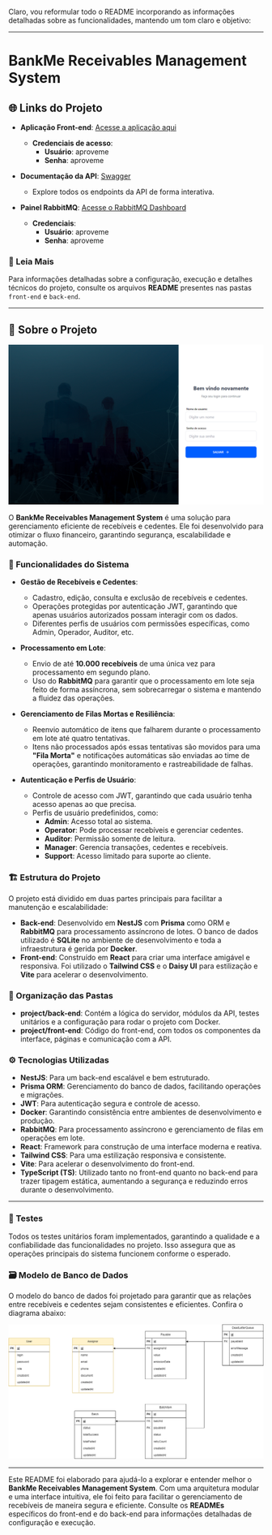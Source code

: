 Claro, vou reformular todo o README incorporando as informações detalhadas sobre as funcionalidades, mantendo um tom claro e objetivo:

---

# BankMe Receivables Management System

## 🌐 Links do Projeto

- **Aplicação Front-end**: [Acesse a aplicação aqui](https://pedrobankme.ip-ddns.com)

  - **Credenciais de acesso**:
    - **Usuário**: aproveme
    - **Senha**: aproveme

- **Documentação da API**: [Swagger](https://api.pedrobankme.ip-ddns.com/api/docs)

  - Explore todos os endpoints da API de forma interativa.

- **Painel RabbitMQ**: [Acesse o RabbitMQ Dashboard](https://rabbitmq.pedrobankme.ip-ddns.com)
  - **Credenciais**:
    - **Usuário**: aproveme
    - **Senha**: aproveme

### 📘 Leia Mais

Para informações detalhadas sobre a configuração, execução e detalhes técnicos do projeto, consulte os arquivos **README** presentes nas pastas `front-end` e `back-end`.

---

## 📝 Sobre o Projeto

![Modelo de Banco de Dados](./back-end/doc/login.png)

O **BankMe Receivables Management System** é uma solução para gerenciamento eficiente de recebíveis e cedentes. Ele foi desenvolvido para otimizar o fluxo financeiro, garantindo segurança, escalabilidade e automação.

### 🚀 Funcionalidades do Sistema

- **Gestão de Recebíveis e Cedentes**:

  - Cadastro, edição, consulta e exclusão de recebíveis e cedentes.
  - Operações protegidas por autenticação JWT, garantindo que apenas usuários autorizados possam interagir com os dados.
  - Diferentes perfis de usuários com permissões específicas, como Admin, Operador, Auditor, etc.

- **Processamento em Lote**:

  - Envio de até **10.000 recebíveis** de uma única vez para processamento em segundo plano.
  - Uso do **RabbitMQ** para garantir que o processamento em lote seja feito de forma assíncrona, sem sobrecarregar o sistema e mantendo a fluidez das operações.

- **Gerenciamento de Filas Mortas e Resiliência**:

  - Reenvio automático de itens que falharem durante o processamento em lote até quatro tentativas.
  - Itens não processados após essas tentativas são movidos para uma **"Fila Morta"** e notificações automáticas são enviadas ao time de operações, garantindo monitoramento e rastreabilidade de falhas.

- **Autenticação e Perfis de Usuário**:
  - Controle de acesso com JWT, garantindo que cada usuário tenha acesso apenas ao que precisa.
  - Perfis de usuário predefinidos, como:
    - **Admin**: Acesso total ao sistema.
    - **Operator**: Pode processar recebíveis e gerenciar cedentes.
    - **Auditor**: Permissão somente de leitura.
    - **Manager**: Gerencia transações, cedentes e recebíveis.
    - **Support**: Acesso limitado para suporte ao cliente.

### 🏗️ Estrutura do Projeto

O projeto está dividido em duas partes principais para facilitar a manutenção e escalabilidade:

- **Back-end**: Desenvolvido em **NestJS** com **Prisma** como ORM e **RabbitMQ** para processamento assíncrono de lotes. O banco de dados utilizado é **SQLite** no ambiente de desenvolvimento e toda a infraestrutura é gerida por **Docker**.
- **Front-end**: Construído em **React** para criar uma interface amigável e responsiva. Foi utilizado o **Tailwind CSS** e o **Daisy UI** para estilização e **Vite** para acelerar o desenvolvimento.

### 📂 Organização das Pastas

- **project/back-end**: Contém a lógica do servidor, módulos da API, testes unitários e a configuração para rodar o projeto com Docker.
- **project/front-end**: Código do front-end, com todos os componentes da interface, páginas e comunicação com a API.

### ⚙️ Tecnologias Utilizadas

- **NestJS**: Para um back-end escalável e bem estruturado.
- **Prisma ORM**: Gerenciamento do banco de dados, facilitando operações e migrações.
- **JWT**: Para autenticação segura e controle de acesso.
- **Docker**: Garantindo consistência entre ambientes de desenvolvimento e produção.
- **RabbitMQ**: Para processamento assíncrono e gerenciamento de filas em operações em lote.
- **React**: Framework para construção de uma interface moderna e reativa.
- **Tailwind CSS**: Para uma estilização responsiva e consistente.
- **Vite**: Para acelerar o desenvolvimento do front-end.
- **TypeScript (TS)**: Utilizado tanto no front-end quanto no back-end para trazer tipagem estática, aumentando a segurança e reduzindo erros durante o desenvolvimento.

---

### 🧪 Testes

Todos os testes unitários foram implementados, garantindo a qualidade e a confiabilidade das funcionalidades no projeto. Isso assegura que as operações principais do sistema funcionem conforme o esperado.

### 🗃️ Modelo de Banco de Dados

O modelo do banco de dados foi projetado para garantir que as relações entre recebíveis e cedentes sejam consistentes e eficientes. Confira o diagrama abaixo:

![Modelo de Banco de Dados](./back-end/doc/diagram.drawio.png)

---

Este README foi elaborado para ajudá-lo a explorar e entender melhor o **BankMe Receivables Management System**. Com uma arquitetura modular e uma interface intuitiva, ele foi feito para facilitar o gerenciamento de recebíveis de maneira segura e eficiente. Consulte os **READMEs** específicos do front-end e do back-end para informações detalhadas de configuração e execução.
